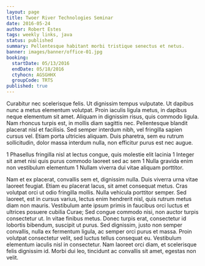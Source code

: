 ```yaml
---
layout: page
title: Twoer River Technologies Seminar
date: 2016-05-24
author: Robert Estes
tags: weekly links, java
status: published
summary: Pellentesque habitant morbi tristique senectus et netus.
banner: images/banner/office-01.jpg
booking:
  startDate: 05/13/2016
  endDate: 05/18/2016
  ctyhocn: AGSGHHX
  groupCode: TRTS
published: true
---
```

Curabitur nec scelerisque felis. Ut dignissim tempus vulputate. Ut dapibus nunc a metus elementum volutpat. Proin iaculis ligula metus, in dapibus neque elementum sit amet. Aliquam in dignissim risus, quis commodo ligula. Nam rhoncus turpis est, in mollis diam sagittis nec. Pellentesque blandit placerat nisl et facilisis. Sed semper interdum nibh, vel fringilla sapien cursus vel. Etiam porta ultricies aliquam. Duis pharetra, sem eu rutrum sollicitudin, dolor massa interdum nulla, non efficitur purus est nec augue.

1 Phasellus fringilla nisl at lectus congue, quis molestie elit lacinia
1 Integer sit amet nisi quis purus commodo laoreet sed ac sem
1 Nulla gravida enim non vestibulum elementum
1 Nullam viverra dui vitae aliquam porttitor.

Nam et ex placerat, convallis sem et, dignissim nulla. Duis viverra urna vitae laoreet feugiat. Etiam eu placerat lacus, sit amet consequat metus. Cras volutpat orci ut odio fringilla mollis. Nulla vehicula porttitor semper. Sed laoreet, est in cursus varius, lectus enim hendrerit nisl, quis rutrum metus diam non mauris. Vestibulum ante ipsum primis in faucibus orci luctus et ultrices posuere cubilia Curae; Sed congue commodo nisi, non auctor turpis consectetur ut. In vitae finibus metus. Donec turpis erat, consectetur id lobortis bibendum, suscipit ut purus. Sed dignissim, justo non semper convallis, nulla ex fermentum ligula, ac semper orci purus et massa. Proin volutpat consectetur velit, sed luctus tellus consequat eu. Vestibulum elementum iaculis nisl in consectetur. Nam laoreet orci diam, et scelerisque felis dignissim id. Morbi dui leo, tincidunt ac convallis sit amet, egestas non velit.
